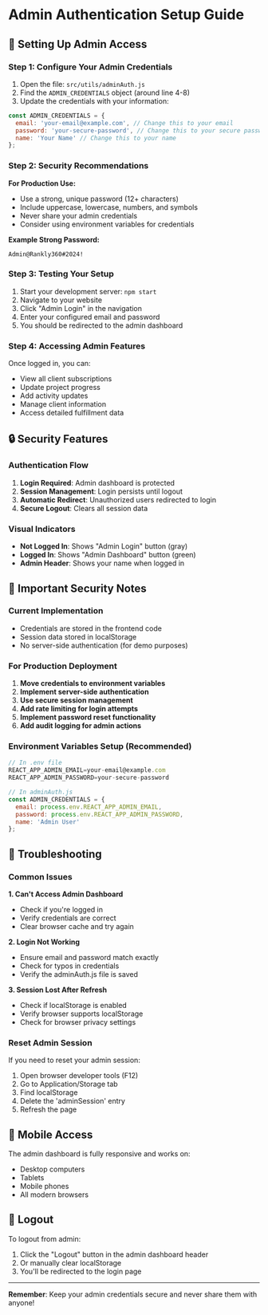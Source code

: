 # Admin Authentication Setup Guide

## 🔐 Setting Up Admin Access

### Step 1: Configure Your Admin Credentials

1. Open the file: `src/utils/adminAuth.js`
2. Find the `ADMIN_CREDENTIALS` object (around line 4-8)
3. Update the credentials with your information:

```javascript
const ADMIN_CREDENTIALS = {
  email: 'your-email@example.com', // Change this to your email
  password: 'your-secure-password', // Change this to your secure password
  name: 'Your Name' // Change this to your name
};
```

### Step 2: Security Recommendations

**For Production Use:**
- Use a strong, unique password (12+ characters)
- Include uppercase, lowercase, numbers, and symbols
- Never share your admin credentials
- Consider using environment variables for credentials

**Example Strong Password:**
```
Admin@Rankly360#2024!
```

### Step 3: Testing Your Setup

1. Start your development server: `npm start`
2. Navigate to your website
3. Click "Admin Login" in the navigation
4. Enter your configured email and password
5. You should be redirected to the admin dashboard

### Step 4: Accessing Admin Features

Once logged in, you can:
- View all client subscriptions
- Update project progress
- Add activity updates
- Manage client information
- Access detailed fulfillment data

## 🔒 Security Features

### Authentication Flow
1. **Login Required**: Admin dashboard is protected
2. **Session Management**: Login persists until logout
3. **Automatic Redirect**: Unauthorized users redirected to login
4. **Secure Logout**: Clears all session data

### Visual Indicators
- **Not Logged In**: Shows "Admin Login" button (gray)
- **Logged In**: Shows "Admin Dashboard" button (green)
- **Admin Header**: Shows your name when logged in

## 🚨 Important Security Notes

### Current Implementation
- Credentials are stored in the frontend code
- Session data stored in localStorage
- No server-side authentication (for demo purposes)

### For Production Deployment
1. **Move credentials to environment variables**
2. **Implement server-side authentication**
3. **Use secure session management**
4. **Add rate limiting for login attempts**
5. **Implement password reset functionality**
6. **Add audit logging for admin actions**

### Environment Variables Setup (Recommended)
```javascript
// In .env file
REACT_APP_ADMIN_EMAIL=your-email@example.com
REACT_APP_ADMIN_PASSWORD=your-secure-password

// In adminAuth.js
const ADMIN_CREDENTIALS = {
  email: process.env.REACT_APP_ADMIN_EMAIL,
  password: process.env.REACT_APP_ADMIN_PASSWORD,
  name: 'Admin User'
};
```

## 🔧 Troubleshooting

### Common Issues

**1. Can't Access Admin Dashboard**
- Check if you're logged in
- Verify credentials are correct
- Clear browser cache and try again

**2. Login Not Working**
- Ensure email and password match exactly
- Check for typos in credentials
- Verify the adminAuth.js file is saved

**3. Session Lost After Refresh**
- Check if localStorage is enabled
- Verify browser supports localStorage
- Check for browser privacy settings

### Reset Admin Session
If you need to reset your admin session:
1. Open browser developer tools (F12)
2. Go to Application/Storage tab
3. Find localStorage
4. Delete the 'adminSession' entry
5. Refresh the page

## 📱 Mobile Access

The admin dashboard is fully responsive and works on:
- Desktop computers
- Tablets
- Mobile phones
- All modern browsers

## 🔄 Logout

To logout from admin:
1. Click the "Logout" button in the admin dashboard header
2. Or manually clear localStorage
3. You'll be redirected to the login page

---

**Remember**: Keep your admin credentials secure and never share them with anyone! 